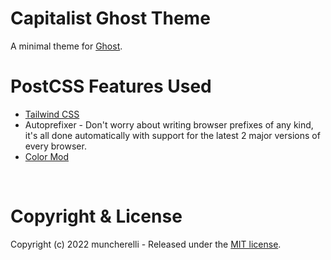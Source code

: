 # Capitalist Ghost Theme

A minimal theme for [Ghost](https://ghost.org/).

# PostCSS Features Used

-   [Tailwind CSS](https://tailwindcss.com/)
-   Autoprefixer - Don't worry about writing browser prefixes of any kind, it's all done automatically with support for the latest 2 major versions of every browser.
-   [Color Mod](https://github.com/jonathantneal/postcss-color-mod-function)

&nbsp;

# Copyright & License

Copyright (c) 2022 muncherelli - Released under the [MIT license](LICENSE).
